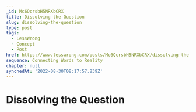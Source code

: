 ```yaml
---
_id: Mc6QcrsbH5NRXbCRX
title: Dissolving the Question
slug: dissolving-the-question
type: post
tags:
  - LessWrong
  - Concept
  - Post
href: https://www.lesswrong.com/posts/Mc6QcrsbH5NRXbCRX/dissolving-the-question
sequence: Connecting Words to Reality
chapter: null
synchedAt: '2022-08-30T08:17:57.839Z'
---
```

# Dissolving the Question

